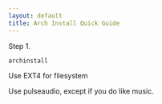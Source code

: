```yaml
---
layout: default
title: Arch Install Quick Guide
---
```


<p>Step 1.</p>

```
archinstall
```

<p>Use EXT4 for filesystem</p>

<p>Use pulseaudio, except if you do like music.</p>

